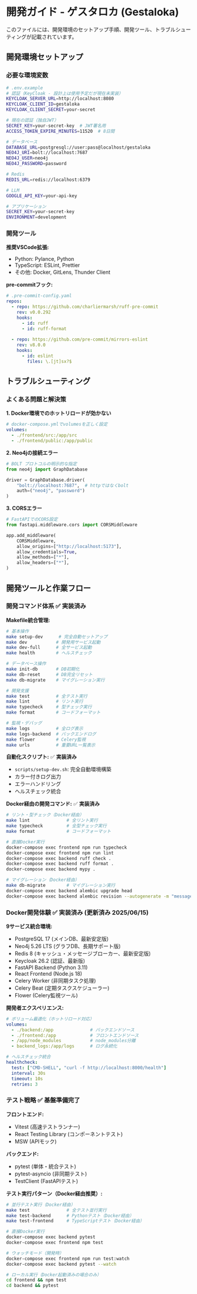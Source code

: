 # 開発ガイド - ゲスタロカ (Gestaloka)

このファイルには、開発環境のセットアップ手順、開発ツール、トラブルシューティングが記載されています。

## 開発環境セットアップ

### 必要な環境変数

```bash
# .env.example
# 認証（KeyCloak - 設計上は使用予定だが現在未実装）
KEYCLOAK_SERVER_URL=http://localhost:8080
KEYCLOAK_CLIENT_ID=gestaloka
KEYCLOAK_CLIENT_SECRET=your-secret

# 現在の認証（独自JWT）
SECRET_KEY=your-secret-key  # JWT署名用
ACCESS_TOKEN_EXPIRE_MINUTES=11520  # 8日間

# データベース
DATABASE_URL=postgresql://user:pass@localhost/gestaloka
NEO4J_URI=bolt://localhost:7687
NEO4J_USER=neo4j
NEO4J_PASSWORD=password

# Redis
REDIS_URL=redis://localhost:6379

# LLM
GOOGLE_API_KEY=your-api-key

# アプリケーション
SECRET_KEY=your-secret-key
ENVIRONMENT=development
```

### 開発ツール

**推奨VSCode拡張:**
- Python: Pylance, Python
- TypeScript: ESLint, Prettier
- その他: Docker, GitLens, Thunder Client

**pre-commitフック:**
```yaml
# .pre-commit-config.yaml
repos:
  - repo: https://github.com/charliermarsh/ruff-pre-commit
    rev: v0.0.292
    hooks:
      - id: ruff
      - id: ruff-format
  
  - repo: https://github.com/pre-commit/mirrors-eslint
    rev: v8.0.0
    hooks:
      - id: eslint
        files: \.[jt]sx?$
```

## トラブルシューティング

### よくある問題と解決策

**1. Docker環境でのホットリロードが効かない**
```yaml
# docker-compose.ymlでvolumesを正しく設定
volumes:
  - ./frontend/src:/app/src
  - ./frontend/public:/app/public
```

**2. Neo4jの接続エラー**
```python
# BOLT プロトコルの明示的な指定
from neo4j import GraphDatabase

driver = GraphDatabase.driver(
    "bolt://localhost:7687",  # httpではなくbolt
    auth=("neo4j", "password")
)
```

**3. CORSエラー**
```python
# FastAPIでのCORS設定
from fastapi.middleware.cors import CORSMiddleware

app.add_middleware(
    CORSMiddleware,
    allow_origins=["http://localhost:5173"],
    allow_credentials=True,
    allow_methods=["*"],
    allow_headers=["*"],
)
```

## 開発ツールと作業フロー

### 開発コマンド体系 ✅ **実装済み**

**Makefile統合管理:**
```bash
# 基本操作
make setup-dev      # 完全自動セットアップ
make dev           # 開発用サービス起動
make dev-full      # 全サービス起動
make health        # ヘルスチェック

# データベース操作  
make init-db       # DB初期化
make db-reset      # DB完全リセット
make db-migrate    # マイグレーション実行

# 開発支援
make test          # 全テスト実行
make lint          # リント実行
make typecheck     # 型チェック実行
make format        # コードフォーマット

# 監視・デバッグ
make logs          # 全ログ表示
make logs-backend  # バックエンドログ
make flower        # Celery監視
make urls          # 重要URL一覧表示
```

**自動化スクリプト:** ✅ **実装済み**
- `scripts/setup-dev.sh`: 完全自動環境構築
- カラー付きログ出力
- エラーハンドリング
- ヘルスチェック統合

**Docker経由の開発コマンド:** ✅ **実装済み**
```bash
# リント・型チェック（Docker経由）
make lint              # 全リント実行
make typecheck         # 全型チェック実行
make format            # コードフォーマット

# 直接Docker実行
docker-compose exec frontend npm run typecheck
docker-compose exec frontend npm run lint
docker-compose exec backend ruff check .
docker-compose exec backend ruff format .
docker-compose exec backend mypy .

# マイグレーション（Docker経由）
make db-migrate        # マイグレーション実行
docker-compose exec backend alembic upgrade head
docker-compose exec backend alembic revision --autogenerate -m "message"
```

### Docker開発体験 ✅ **実装済み (更新済み 2025/06/15)**

**9サービス統合環境:**
- PostgreSQL 17 (メインDB、最新安定版)
- Neo4j 5.26 LTS (グラフDB、長期サポート版)  
- Redis 8 (キャッシュ・メッセージブローカー、最新安定版)
- Keycloak 26.2 (認証、最新版)
- FastAPI Backend (Python 3.11)
- React Frontend (Node.js 18)
- Celery Worker (非同期タスク処理)
- Celery Beat (定期タスクスケジューラー)
- Flower (Celery監視ツール)

**開発者エクスペリエンス:**
```yaml
# ボリューム最適化（ホットリロード対応）
volumes:
  - ./backend:/app              # バックエンドソース
  - ./frontend:/app             # フロントエンドソース  
  - /app/node_modules           # node_modules分離
  - backend_logs:/app/logs      # ログ永続化

# ヘルスチェック統合
healthcheck:
  test: ["CMD-SHELL", "curl -f http://localhost:8000/health"]
  interval: 30s
  timeout: 10s
  retries: 3
```

### テスト戦略 ✅ **基盤準備完了**

**フロントエンド:**
- Vitest (高速テストランナー)
- React Testing Library (コンポーネントテスト)
- MSW (APIモック)

**バックエンド:**
- pytest (単体・統合テスト)
- pytest-asyncio (非同期テスト)
- TestClient (FastAPIテスト)

**テスト実行パターン（Docker経由推奨）:**
```bash
# 並行テスト実行（Docker経由）
make test              # 全テスト並行実行
make test-backend      # Pythonテスト（Docker経由）
make test-frontend     # TypeScriptテスト（Docker経由）

# 直接Docker実行
docker-compose exec backend pytest
docker-compose exec frontend npm test

# ウォッチモード（開発時）
docker-compose exec frontend npm run test:watch
docker-compose exec backend pytest --watch

# ローカル実行（Docker起動済みの場合のみ）
cd frontend && npm test
cd backend && pytest
```